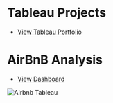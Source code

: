 # Tableau Projects

* [View Tableau Portfolio](https://public.tableau.com/app/profile/chinniarchana)

# AirBnB Analysis 

* [View Dashboard](https://public.tableau.com/app/profile/chinniarchana/viz/AirBnBProject_16457025612450/Dashboard1)

![Airbnb Tableau](https://user-images.githubusercontent.com/70010985/173508156-662eec34-1698-4ab1-9423-e37a6f044f53.JPG)
